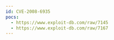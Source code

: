 ```yaml
---
id: CVE-2008-6935
pocs:
  - https://www.exploit-db.com/raw/7145
  - https://www.exploit-db.com/raw/7167
---
```

